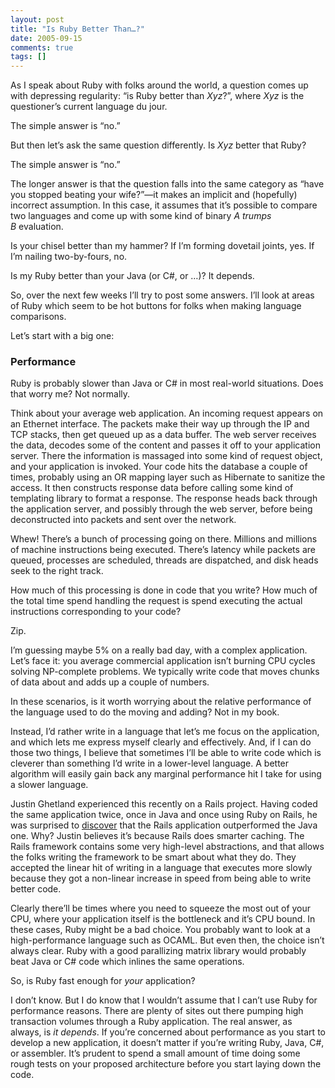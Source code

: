 ```yaml
---
layout: post
title: "Is Ruby Better Than…?"
date: 2005-09-15
comments: true
tags: []
---
```


As I speak about Ruby with folks around the world, a question comes up
with depressing regularity: “is Ruby better than _Xyz_?”,
where _Xyz_ is the questioner’s current language du jour.


The simple answer is “no.”


But then let’s ask the same question differently. Is _Xyz_ better that
Ruby?


The simple answer is “no.”


The longer answer is that the question falls into the same category as
“have you stopped beating your wife?”—it makes an implicit and
(hopefully) incorrect assumption. In this case, it assumes that it’s
possible to compare two languages and come up with some kind of
binary _A trumps B_ evaluation.


Is your chisel better than my hammer? If I’m forming dovetail joints,
yes. If I’m nailing two-by-fours, no.


Is my Ruby better than your Java (or C#, or …)? It depends.


So, over the next few weeks I’ll try to post some answers. I’ll look
at areas of Ruby which seem to be hot buttons for folks when making
language comparisons.


Let’s start with a big one:

### Performance

Ruby is probably slower than Java or C# in most real-world
situations. Does that worry me? Not normally.


Think about your average web application. An incoming request appears
on an Ethernet interface. The packets make their way up through the IP
and TCP stacks, then get queued up as a data buffer. The web server
receives the data, decodes some of the content and passes it off to
your application server. There the information is massaged into some
kind of request object, and your application is invoked. Your code
hits the database a couple of times, probably using an OR mapping
layer such as Hibernate to sanitize the access. It then constructs
response data before calling some kind of templating library to format
a response. The response heads back through the application server,
and possibly through the web server, before being deconstructed into
packets and sent over the network.


Whew! There’s a bunch of processing going on there. Millions and
millions of machine instructions being executed. There’s latency while
packets are queued, processes are scheduled, threads are dispatched,
and disk heads seek to the right track.


How much of this processing is done in code that you write? How much
of the total time spend handling the request is spend executing the
actual instructions corresponding to your code?


Zip.


I’m guessing maybe 5% on a really bad day, with a complex
application. Let’s face it: you average commercial application isn’t
burning CPU cycles solving NP-complete problems. We typically write
code that moves chunks of data about and adds up a couple of numbers.


In these scenarios, is it worth worrying about the relative
performance of the language used to do the moving and adding? Not in
my book.


Instead, I’d rather write in a language that let’s me focus on the
application, and which lets me express myself clearly and
effectively. And, if I can do those two things, I believe that
sometimes I’ll be able to write code which is cleverer than something
I’d write in a lower-level language. A better algorithm will easily
gain back any marginal performance hit I take for using a slower
language.


Justin Ghetland experienced this recently on a Rails project. Having
coded the same application twice, once in Java and once using Ruby on
Rails, he was surprised to <a
href="http://www.relevancellc.com/blogs/?p=31">discover</a> that the
Rails application outperformed the Java one. Why? Justin believes it’s
because Rails does smarter caching. The Rails framework contains some
very high-level abstractions, and that allows the folks writing the
framework to be smart about what they do. They accepted the linear hit
of writing in a language that executes more slowly because they got a
non-linear increase in speed from being able to write better code.


Clearly there’ll be times where you need to squeeze the most out of
your CPU, where your application itself is the bottleneck and it’s CPU
bound. In these cases, Ruby might be a bad choice. You probably want
to look at a high-performance language such as OCAML. But even then,
the choice isn’t always clear. Ruby with a good parallizing matrix
library would probably beat Java or C# code which inlines the same
operations.


So, is Ruby fast enough for _your_ application?


I don’t know. But I do know that I wouldn’t assume that I can’t use
Ruby for performance reasons. There are plenty of sites out there
pumping high transaction volumes through a Ruby application. The real
answer, as always, is _it depends_. If you’re concerned about
performance as you start to develop a new application, it doesn’t
matter if you’re writing Ruby, Java, C#, or assembler. It’s prudent to
spend a small amount of time doing some rough tests on your proposed
architecture before you start laying down the code.

